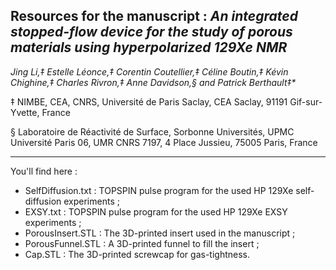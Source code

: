 Resources for the manuscript : _An integrated stopped-flow device for the study of porous materials using hyperpolarized 129Xe NMR_
------------------

_Jing Li,‡ Estelle Léonce,‡ Corentin Coutellier,‡ Céline Boutin,‡ Kévin Chighine,‡ Charles Rivron,‡ Anne Davidson,§ and Patrick Berthault‡*_

‡ NIMBE, CEA, CNRS, Université de Paris Saclay, CEA Saclay, 91191 Gif-sur-Yvette, France

§ Laboratoire de Réactivité de Surface, Sorbonne Universités, UPMC Université Paris 06, UMR CNRS 7197, 4 Place Jussieu, 75005 Paris, France

--------------

You'll find here :
- SelfDiffusion.txt : TOPSPIN pulse program for the used HP 129Xe self-diffusion experiments ;
- EXSY.txt : TOPSPIN pulse program for the used HP 129Xe EXSY experiments ;
- PorousInsert.STL : The 3D-printed insert used in the manuscript ;
- PorousFunnel.STL : A 3D-printed funnel to fill the insert ;
- Cap.STL : The 3D-printed screwcap for gas-tightness.
